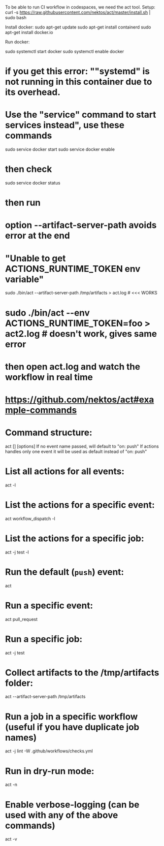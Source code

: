 To be able to run CI workflow in codespaces, we need the act tool.
Setup:
curl -s https://raw.githubusercontent.com/nektos/act/master/install.sh | sudo bash

Install docker:
sudo apt-get update
sudo apt-get install containerd
sudo apt-get install docker.io

Run docker:

sudo systemctl start docker
sudo systemctl enable docker

# if you get this error: ""systemd" is not running in this container due to its overhead.
# Use the "service" command to start services instead", use these commands
sudo service docker start
sudo service docker enable

# then check
sudo service docker status

# then run

# option --artifact-server-path avoids error at the end
#    "Unable to get ACTIONS_RUNTIME_TOKEN env variable"
sudo ./bin/act  --artifact-server-path /tmp/artifacts > act.log  # <<< WORKS
# sudo ./bin/act  --env ACTIONS_RUNTIME_TOKEN=foo > act2.log  # doesn't work, gives same error
# then open act.log and watch the workflow in real time


# https://github.com/nektos/act#example-commands
# Command structure:
act [<event>] [options]
If no event name passed, will default to "on: push"
If actions handles only one event it will be used as default instead of "on: push"

# List all actions for all events:
act -l

# List the actions for a specific event:
act workflow_dispatch -l

# List the actions for a specific job:
act -j test -l

# Run the default (`push`) event:
act

# Run a specific event:
act pull_request

# Run a specific job:
act -j test

# Collect artifacts to the /tmp/artifacts folder:
act --artifact-server-path /tmp/artifacts

# Run a job in a specific workflow (useful if you have duplicate job names)
act -j lint -W .github/workflows/checks.yml

# Run in dry-run mode:
act -n

# Enable verbose-logging (can be used with any of the above commands)
act -v

